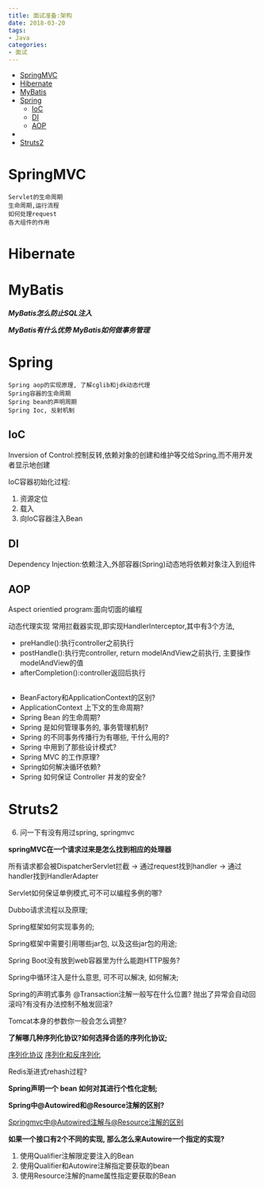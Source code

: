 ```yaml
---
title: 面试准备:架构
date: 2018-03-20
tags:
- Java
categories:
- 面试
---
```


<!-- TOC -->

- [SpringMVC](#springmvc)
- [Hibernate](#hibernate)
- [MyBatis](#mybatis)
- [Spring](#spring)
    - [IoC](#ioc)
    - [DI](#di)
    - [AOP](#aop)
- [](#)
- [Struts2](#struts2)

<!-- /TOC -->

# SpringMVC

    Servlet的生命周期
    生命周期,运行流程
    如何处理request
    各大组件的作用

# Hibernate

# MyBatis

***MyBatis怎么防止SQL注入***



***MyBatis有什么优势***
***MyBatis如何做事务管理***

# Spring
    Spring aop的实现原理, 了解cglib和jdk动态代理
    Spring容器的生命周期
    Spring bean的声明周期
    Spring Ioc, 反射机制


## IoC

Inversion of Control:控制反转,依赖对象的创建和维护等交给Spring,而不用开发者显示地创建

IoC容器初始化过程:
1. 资源定位
2. 载入
3. 向IoC容器注入Bean

## DI

Dependency Injection:依赖注入,外部容器(Spring)动态地将依赖对象注入到组件


## AOP

Aspect orientied program:面向切面的编程

动态代理实现
常用拦截器实现,即实现HandlerInterceptor,其中有3个方法,

* preHandle():执行controller之前执行
* postHandle():执行完controller, return modelAndView之前执行, 主要操作modelAndView的值
* afterCompletion():controller返回后执行

##

* BeanFactory和ApplicationContext的区别?
* ApplicationContext 上下文的生命周期?
* Spring Bean 的生命周期?
* Spring 是如何管理事务的, 事务管理机制?
* Spring 的不同事务传播行为有哪些, 干什么用的?
* Spring 中用到了那些设计模式?
* Spring MVC 的工作原理?
* Spring如何解决循环依赖?
* Spring 如何保证 Controller 并发的安全?

# Struts2


6. 问一下有没有用过spring, springmvc

**springMVC在一个请求过来是怎么找到相应的处理器**

所有请求都会被DispatcherServlet拦截 -> 通过request找到handler -> 通过handler找到HandlerAdapter


Servlet如何保证单例模式,可不可以编程多例的哪?

Dubbo请求流程以及原理;

Spring框架如何实现事务的;

Spring框架中需要引用哪些jar包, 以及这些jar包的用途;

Spring Boot没有放到web容器⾥为什么能跑HTTP服务?

Spring中循环注入是什么意思, 可不可以解决, 如何解决;

Spring的声明式事务 @Transaction注解⼀般写在什么位置? 抛出了异常会⾃动回滚吗?有没有办法控制不触发回滚?

Tomcat本身的参数你⼀般会怎么调整?

**了解哪几种序列化协议?如何选择合适的序列化协议;**

[序列化协议](https://blog.csdn.net/junzixing1985/article/details/79599348)
[序列化和反序列化](https://tech.meituan.com/serialization_vs_deserialization.html)

Redis渐进式rehash过程?


**Spring声明一个 bean 如何对其进行个性化定制;**


**Spring中@Autowired和@Resource注解的区别?**

[Springmvc中@Autowired注解与@Resource注解的区别](https://blog.csdn.net/cherry_tly/article/details/50969503)

**如果一个接⼝有2个不同的实现, 那么怎么来Autowire一个指定的实现?**

1. 使用Qualifier注解限定要注入的Bean
2. 使用Qualifier和Autowire注解指定要获取的bean
3. 使用Resource注解的name属性指定要获取的Bean

